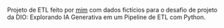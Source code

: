 Projeto de ETL feito por [mim](https://github.com/vinnyalb) com dados fictícios para o desafio de projeto da DIO: Explorando IA Generativa em um Pipeline de ETL com Python.